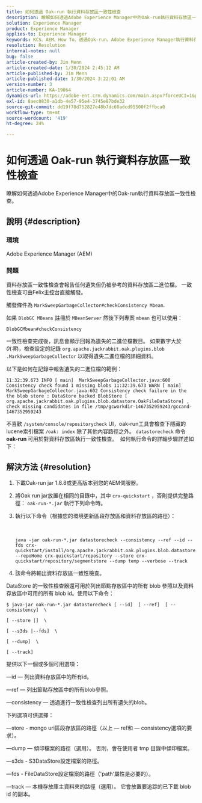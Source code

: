 ```yaml
---
title: 如何透過 Oak-run 執行資料存放區一致性檢查
description: 瞭解如何透過Adobe Experience Manager中的Oak-run執行資料存放區一致性檢查。
solution: Experience Manager
product: Experience Manager
applies-to: Experience Manager
keywords: KCS、AEM、How To、透過Oak-run、Adobe Experience Manager執行資料存放區一致性檢查
resolution: Resolution
internal-notes: null
bug: false
article-created-by: Jim Menn
article-created-date: 1/30/2024 2:45:12 AM
article-published-by: Jim Menn
article-published-date: 1/30/2024 3:22:01 AM
version-number: 3
article-number: KA-19064
dynamics-url: https://adobe-ent.crm.dynamics.com/main.aspx?forceUCI=1&pagetype=entityrecord&etn=knowledgearticle&id=2c0b9c95-19bf-ee11-9079-6045bd006268
exl-id: 8aec0830-a1db-4e57-95e4-3745e87bde32
source-git-commit: dd19f78d752827e48b7dc68adcd95500f2ffbca0
workflow-type: tm+mt
source-wordcount: '419'
ht-degree: 24%

---
```


# 如何透過 Oak-run 執行資料存放區一致性檢查


瞭解如何透過Adobe Experience Manager中的Oak-run執行資料存放區一致性檢查。

## 說明 {#description}


### 環境

Adobe Experience Manager (AEM)

### 問題

資料存放區一致性檢查會報告任何遺失但仍被參考的資料存放區二進位檔。 一致性檢查可由Felix主控台直接觸發。

觸發條件為 `MarkSweepGarbageCollector#checkConsistency Mbean`.

如果 `BlobGC MBeans` 註冊於 `MBeanServer` 然後下列專案 `mbean` 也可以使用：

`BlobGCMbean#checkConsistency`

一致性檢查完成後，訊息會顯示回報為遺失的二進位檔數目。 如果數字大於 *0*(*零*)，檢查設定的記錄 `org.apache.jackrabbit.oak.plugins.blob .MarkSweepGarbageCollector` 以取得遺失二進位檔的詳細資料。

以下是如何在記錄中報告遺失的二進位檔的範例：




```
11:32:39.673 INFO [ main]  MarkSweepGarbageCollector.java:600 Consistency check found 1 missing blobs 11:32:39.673 WARN [ main]  MarkSweepGarbageCollector.java:602 Consistency check failure in the the blob store : DataStore backed BlobStore [ org.apache.jackrabbit.oak.plugins.blob.datastore.OakFileDataStore] , check missing candidates in file /tmp/gcworkdir-1467352959243/gccand-1467352959243
```




不喜歡 `/system/console/repositorycheck` UI，oak-run工具會檢查下隱藏的lucene索引檔案 `/oak: index` 除了其他內容路徑之外。 `datastorecheck` 命令 <b>oak-run </b>可用於對資料存放區執行一致性檢查。  如何執行命令的詳細步驟詳述如下：


## 解決方法 {#resolution}


1. 下載Oak-run jar 1.8.8或更高版本到您的AEM伺服器。
2. 將Oak run jar放置在相同的目錄中，其中 `crx-quickstart` ，否則提供完整路徑： `oak-run-*.jar` 執行下列命令時。
3. 執行以下命令（根據您的環境更新區段存放區和資料存放區的路徑）：<br><br><br>

   ```
   java -jar oak-run-*.jar datastorecheck --consistency --ref --id --fds crx-quickstart/install/org.apache.jackrabbit.oak.plugins.blob.datastore.FileDataStore.config --repoHome crx-quickstart/repository --store crx-quickstart/repository/segmentstore --dump temp --verbose --track
   ```

4. 該命令將輸出資料存放區一致性檢查。




DataStore 的一致性檢查器還可用於列出節點存放區中的所有 blob 參照以及資料存放區中可用的所有 blob id。使用以下命令：

`$ java-jar oak-run-*.jar datastorecheck [ --id]  [ --ref]  [ --consistency]  \`

`[ --store |]  \`

`[ --s3ds |--fds]  \`

`[ --dump]  \`

`[ --track]`



提供以下一個或多個可用選項：

—id — 列出資料存放區中的所有id。

—ref — 列出節點存放區中的所有blob參照。

—consistency — 透過進行一致性檢查列出所有遺失的blob。



下列選項可供選擇：

—store - mongo uri區段存放區的路徑（以上 — ref和 — consistency選項的要求）。

—dump — 傾印檔案的路徑（選用）。 否則，會在使用者 tmp 目錄中傾印檔案。

—s3ds - S3DataStore設定檔案的路徑。

—fds - FileDataStore設定檔案的路徑（&#39;path&#39;屬性是必要的）。

—track — 本機存放庫主資料夾的路徑（選用）。 它會放置要追踪的已下載 blob id 的副本。
